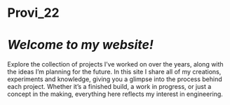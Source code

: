# Provi_22

# _Welcome to my website!_
  Explore the collection of projects I’ve worked on over the years, along with the ideas I’m planning for the future. In this site I share all of my creations, experiments and knowledge, giving you a glimpse into the process behind each project. Whether it’s a finished build, a work in progress, or just a concept in the making, everything here reflects my interest in engineering.

